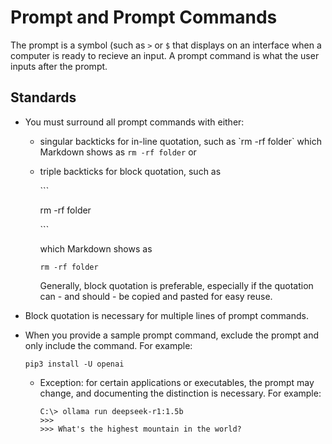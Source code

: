 # Prompt and Prompt Commands

The prompt is a symbol (such as `>` or `$` that displays on an interface when a computer is ready to recieve an input. A prompt command is what the user inputs after the prompt.

## Standards

- You must surround all prompt commands with either:
  - singular backticks for in-line quotation, such as \`rm -rf folder\` which Markdown shows as `rm -rf folder`
    or
  - triple backticks for block quotation, such as

    \```

    rm -rf folder

    \```

    which Markdown shows as
    ```
    rm -rf folder
    ```
    Generally, block quotation is preferable, especially if the quotation can - and should - be copied and pasted for easy reuse.

- Block quotation is necessary for multiple lines of prompt commands.
  
- When you provide a sample prompt command, exclude the prompt and only include the command.
  For example:
  ``` 
  pip3 install -U openai
  ```
  - Exception: for certain applications or executables, the prompt may change, and documenting the distinction is necessary.
    For example:
    ```
    C:\> ollama run deepseek-r1:1.5b
    >>> 
    >>> What's the highest mountain in the world?
    ```
